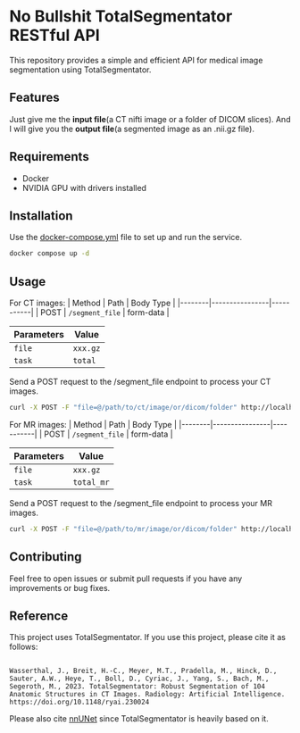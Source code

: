 # No Bullshit TotalSegmentator RESTful API

This repository provides a simple and efficient API for medical image segmentation using TotalSegmentator.

## Features

Just give me the **input file**(a CT nifti image or a folder of DICOM slices).
And I will give you the **output file**(a segmented image as an .nii.gz file).

## Requirements

- Docker
- NVIDIA GPU with drivers installed

## Installation

Use the [docker-compose.yml](https://raw.githubusercontent.com/mario-huang/TotalSegmentator-RESTful-API/main/docker-compose.yml) file to set up and run the service.

```bash
docker compose up -d
```

## Usage

For CT images:
| Method | Path | Body Type |
|--------|----------------|-----------|
| POST | `/segment_file` | form-data |

| Parameters | Value    |
| ---------- | -------- |
| `file`     | `xxx.gz` |
| `task`     | `total`  |

Send a POST request to the /segment_file endpoint to process your CT images.

```bash
curl -X POST -F "file=@/path/to/ct/image/or/dicom/folder" http://localhost:8001/segment_file -o output.nii.gz
```

For MR images:
| Method | Path | Body Type |
|--------|----------------|-----------|
| POST | `/segment_file` | form-data |

| Parameters | Value      |
| ---------- | ---------- |
| `file`     | `xxx.gz`   |
| `task`     | `total_mr` |

Send a POST request to the /segment_file endpoint to process your MR images.

```bash
curl -X POST -F "file=@/path/to/mr/image/or/dicom/folder" http://localhost:8001/segment_file -o output.nii.gz
```

## Contributing

Feel free to open issues or submit pull requests if you have any improvements or bug fixes.

## Reference

This project uses TotalSegmentator. If you use this project, please cite it as follows:

```

Wasserthal, J., Breit, H.-C., Meyer, M.T., Pradella, M., Hinck, D., Sauter, A.W., Heye, T., Boll, D., Cyriac, J., Yang, S., Bach, M., Segeroth, M., 2023. TotalSegmentator: Robust Segmentation of 104 Anatomic Structures in CT Images. Radiology: Artificial Intelligence. https://doi.org/10.1148/ryai.230024

```

Please also cite [nnUNet](https://github.com/MIC-DKFZ/nnUNet) since TotalSegmentator is heavily based on it.

```

```
